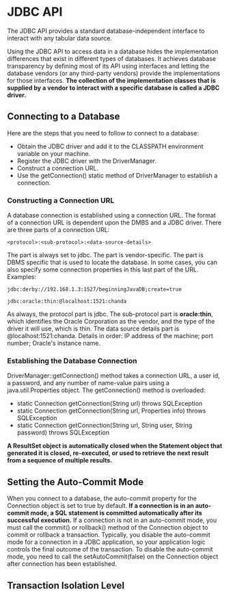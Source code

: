 # JDBC API

The JDBC API provides a standard database-independent interface to interact with any tabular data source. 

Using the JDBC API to access data in a database hides the implementation differences that exist in different types of databases. It achieves database transparency by defining most of its API using interfaces and letting the database vendors (or any third-party vendors) provide the implementations for those interfaces. **The collection of the implementation classes that is supplied by a vendor to interact with a specific database is called a JDBC driver.**

## Connecting to a Database

Here are the steps that you need to follow to connect to a database:
* Obtain the JDBC driver and add it to the CLASSPATH environment variable on your machine.
* Register the JDBC driver with the DriverManager.
* Construct a connection URL.
* Use the getConnection() static method of DriverManager to establish a connection.

### Constructing a Connection URL

A database connection is established using a connection URL. The format of a connection URL is dependent upon the DMBS and a JDBC driver. There are three parts of a connection URL:

    <protocol>:<sub-protocol>:<data-source-details>
    
The <protocol> part is always set to jdbc. The <sub-protocol> part is vendor-specific. The <data-source-details> part is DBMS specific that is used to locate the database. In some cases, you can also specify some connection properties in this last part of the URL. Examples:
  
    jdbc:derby://192.168.1.3:1527/beginningJavaDB;create=true
    
    jdbc:oracle:thin:@localhost:1521:chanda
    
As always, the protocol part is jdbc. The sub-protocol part is **oracle:thin**, which identifies the Oracle Corporation as the vendor, and the type of the driver it will use, which is thin. The data source details part is @localhost:1521:chanda. Details in order: IP address of the machine; port number; Oracle's instance name.

### Establishing the Database Connection

DriverManager::getConnection() method takes a connection URL, a user id, a password, and any number of name-value pairs using a java.util.Properties object. The getConnection() method is overloaded:
* static Connection getConnection(String url) throws SQLException
* static Connection getConnection(String url, Properties info) throws SQLException
* static Connection getConnection(String url, String user, String password) throws SQLException

**A ResultSet object is automatically closed when the Statement object that generated it is closed, re-executed, or used to retrieve the next result from a sequence of multiple results.**

## Setting the Auto-Commit Mode

When you connect to a database, the auto-commit property for the Connection object is set to true by default. **If a connection is in an auto-commit mode, a SQL statement is committed automatically after its successful execution.** If a connection is not in an auto-commit mode, you must call the commit() or rollback() method of the Connection object to commit or rollback a transaction. Typically, you disable the auto-commit mode for a connection in a JDBC application, so your application logic controls the final outcome of the transaction. To disable the auto-commit mode, you need to call the setAutoCommit(false) on the Connection object after connection has been established.

## Transaction Isolation Level





























